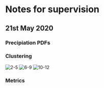 # Notes for supervision

## 21st May 2020

### Precipiation PDFs

### Clustering

![2-5](https://dl.dropboxusercontent.com/s/wjr0gv8mccdtcc4/Screenshot%202020-05-12%20at%2015.34.29.png?dl=0)
![6-9](https://dl.dropboxusercontent.com/s/i11wz98lzrsp6x5/Screenshot%202020-05-12%20at%2015.35.35.png?dl=0)
![10-12](https://dl.dropboxusercontent.com/s/na3s3y67p3f5gch/Screenshot%202020-05-12%20at%2015.37.12.png?dl=0)

### Metrics
